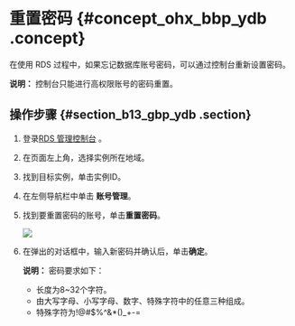 # 重置密码 {#concept_ohx_bbp_ydb .concept}

在使用 RDS 过程中，如果忘记数据库账号密码，可以通过控制台重新设置密码。

**说明：** 控制台只能进行高权限账号的密码重置。

## 操作步骤 {#section_b13_gbp_ydb .section}

1.  登录[RDS 管理控制台](https://rds.console.aliyun.com/) 。
2.  在页面左上角，选择实例所在地域。
3.  找到目标实例，单击实例ID。
4.  在左侧导航栏中单击 **账号管理**。
5.  找到要重置密码的账号，单击**重置密码**。

    ![](http://static-aliyun-doc.oss-cn-hangzhou.aliyuncs.com/assets/img/62210/154459488931474_zh-CN.png)

6.  在弹出的对话框中，输入新密码并确认后，单击**确定**。

    **说明：** 密码要求如下：

    -   长度为8~32个字符。
    -   由大写字母、小写字母、数字、特殊字符中的任意三种组成。
    -   特殊字符为!@\#$%^&\*\(\)\_+-=

